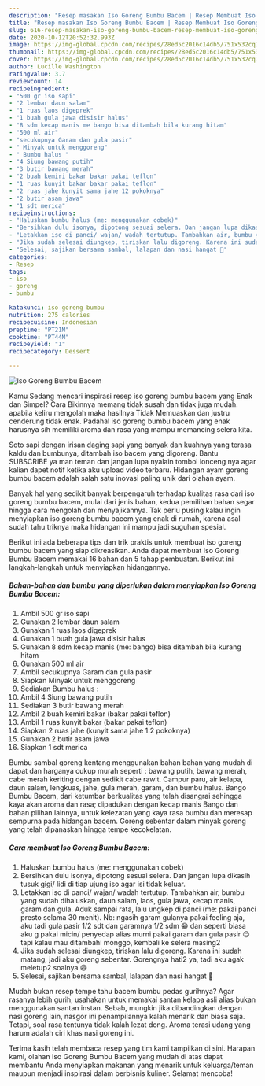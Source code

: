 ```yaml
---
description: "Resep masakan Iso Goreng Bumbu Bacem | Resep Membuat Iso Goreng Bumbu Bacem Yang Menggugah Selera"
title: "Resep masakan Iso Goreng Bumbu Bacem | Resep Membuat Iso Goreng Bumbu Bacem Yang Menggugah Selera"
slug: 616-resep-masakan-iso-goreng-bumbu-bacem-resep-membuat-iso-goreng-bumbu-bacem-yang-menggugah-selera
date: 2020-10-12T20:52:32.993Z
image: https://img-global.cpcdn.com/recipes/28ed5c2016c14db5/751x532cq70/iso-goreng-bumbu-bacem-foto-resep-utama.jpg
thumbnail: https://img-global.cpcdn.com/recipes/28ed5c2016c14db5/751x532cq70/iso-goreng-bumbu-bacem-foto-resep-utama.jpg
cover: https://img-global.cpcdn.com/recipes/28ed5c2016c14db5/751x532cq70/iso-goreng-bumbu-bacem-foto-resep-utama.jpg
author: Lucille Washington
ratingvalue: 3.7
reviewcount: 14
recipeingredient:
- "500 gr iso sapi"
- "2 lembar daun salam"
- "1 ruas laos digeprek"
- "1 buah gula jawa disisir halus"
- "8 sdm kecap manis me bango bisa ditambah bila kurang hitam"
- "500 ml air"
- "secukupnya Garam dan gula pasir"
- " Minyak untuk menggoreng"
- " Bumbu halus "
- "4 Siung bawang putih"
- "3 butir bawang merah"
- "2 buah kemiri bakar bakar pakai teflon"
- "1 ruas kunyit bakar bakar pakai teflon"
- "2 ruas jahe kunyit sama jahe 12 pokoknya"
- "2 butir asam jawa"
- "1 sdt merica"
recipeinstructions:
- "Haluskan bumbu halus (me: menggunakan cobek)"
- "Bersihkan dulu isonya, dipotong sesuai selera. Dan jangan lupa dikasih tusuk gigi/ lidi di tiap ujung iso agar isi tidak keluar."
- "Letakkan iso di panci/ wajan/ wadah tertutup. Tambahkan air, bumbu yang sudah dihaluskan, daun salam, laos, gula jawa, kecap manis, garam dan gula. Aduk sampai rata, lalu ungkep di panci (me: pakai panci presto selama 30 menit). Nb: ngasih garam gulanya pakai feeling aja, aku tadi gula pasir 1/2 sdt dan garamnya 1/2 sdm 😁 dan seperti biasa aku g pakai micin/ penyedap alias murni pakai garam dan gula pasir 😊 tapi kalau mau ditambahi monggo, kembali ke selera masing2"
- "Jika sudah selesai diungkep, tiriskan lalu digoreng. Karena ini sudah matang, jadi aku goreng sebentar. Gorengnya hati2 ya, tadi aku agak meletup2 soalnya 😅"
- "Selesai, sajikan bersama sambal, lalapan dan nasi hangat 🤗"
categories:
- Resep
tags:
- iso
- goreng
- bumbu

katakunci: iso goreng bumbu 
nutrition: 275 calories
recipecuisine: Indonesian
preptime: "PT21M"
cooktime: "PT44M"
recipeyield: "1"
recipecategory: Dessert

---
```



![Iso Goreng Bumbu Bacem](https://img-global.cpcdn.com/recipes/28ed5c2016c14db5/751x532cq70/iso-goreng-bumbu-bacem-foto-resep-utama.jpg)

Kamu Sedang mencari inspirasi resep iso goreng bumbu bacem yang Enak dan Simpel? Cara Bikinnya memang tidak susah dan tidak juga mudah. apabila keliru mengolah maka hasilnya Tidak Memuaskan dan justru cenderung tidak enak. Padahal iso goreng bumbu bacem yang enak harusnya sih memiliki aroma dan rasa yang mampu memancing selera kita.

Soto sapi dengan irisan daging sapi yang banyak dan kuahnya yang terasa kaldu dan bumbunya, ditambah iso bacem yang digoreng. Bantu SUBSCRIBE ya man teman dan jangan lupa nyalain tombol lonceng nya agar kalian dapet notif ketika aku upload video terbaru. Hidangan ayam goreng bumbu bacem adalah salah satu inovasi paling unik dari olahan ayam.

Banyak hal yang sedikit banyak berpengaruh terhadap kualitas rasa dari iso goreng bumbu bacem, mulai dari jenis bahan, kedua pemilihan bahan segar hingga cara mengolah dan menyajikannya. Tak perlu pusing kalau ingin menyiapkan iso goreng bumbu bacem yang enak di rumah, karena asal sudah tahu triknya maka hidangan ini mampu jadi suguhan spesial.


Berikut ini ada beberapa tips dan trik praktis untuk membuat iso goreng bumbu bacem yang siap dikreasikan. Anda dapat membuat Iso Goreng Bumbu Bacem memakai 16 bahan dan 5 tahap pembuatan. Berikut ini langkah-langkah untuk menyiapkan hidangannya.

<!--inarticleads1-->

##### Bahan-bahan dan bumbu yang diperlukan dalam menyiapkan Iso Goreng Bumbu Bacem:

1. Ambil 500 gr iso sapi
1. Gunakan 2 lembar daun salam
1. Gunakan 1 ruas laos digeprek
1. Gunakan 1 buah gula jawa disisir halus
1. Gunakan 8 sdm kecap manis (me: bango) bisa ditambah bila kurang hitam
1. Gunakan 500 ml air
1. Ambil secukupnya Garam dan gula pasir
1. Siapkan  Minyak untuk menggoreng
1. Sediakan  Bumbu halus :
1. Ambil 4 Siung bawang putih
1. Sediakan 3 butir bawang merah
1. Ambil 2 buah kemiri bakar (bakar pakai teflon)
1. Ambil 1 ruas kunyit bakar (bakar pakai teflon)
1. Siapkan 2 ruas jahe (kunyit sama jahe 1:2 pokoknya)
1. Gunakan 2 butir asam jawa
1. Siapkan 1 sdt merica


Bumbu sambal goreng kentang menggunakan bahan bahan yang mudah di dapat dan harganya cukup murah seperti : bawang putih, bawang merah, cabe merah keriting dengan sedikit cabe rawit. Campur paru, air kelapa, daun salam, lengkuas, jahe, gula merah, garam, dan bumbu halus. Bango Bumbu Bacem, dari ketumbar berkualitas yang telah disangrai sehingga kaya akan aroma dan rasa; dipadukan dengan kecap manis Bango dan bahan pilihan lainnya, untuk kelezatan yang kaya rasa bumbu dan meresap sempurna pada hidangan bacem. Goreng sebentar dalam minyak goreng yang telah dipanaskan hingga tempe kecokelatan. 

<!--inarticleads2-->

##### Cara membuat Iso Goreng Bumbu Bacem:

1. Haluskan bumbu halus (me: menggunakan cobek)
1. Bersihkan dulu isonya, dipotong sesuai selera. Dan jangan lupa dikasih tusuk gigi/ lidi di tiap ujung iso agar isi tidak keluar.
1. Letakkan iso di panci/ wajan/ wadah tertutup. Tambahkan air, bumbu yang sudah dihaluskan, daun salam, laos, gula jawa, kecap manis, garam dan gula. Aduk sampai rata, lalu ungkep di panci (me: pakai panci presto selama 30 menit). Nb: ngasih garam gulanya pakai feeling aja, aku tadi gula pasir 1/2 sdt dan garamnya 1/2 sdm 😁 dan seperti biasa aku g pakai micin/ penyedap alias murni pakai garam dan gula pasir 😊 tapi kalau mau ditambahi monggo, kembali ke selera masing2
1. Jika sudah selesai diungkep, tiriskan lalu digoreng. Karena ini sudah matang, jadi aku goreng sebentar. Gorengnya hati2 ya, tadi aku agak meletup2 soalnya 😅
1. Selesai, sajikan bersama sambal, lalapan dan nasi hangat 🤗


Mudah bukan resep tempe tahu bacem bumbu pedas gurihnya? Agar rasanya lebih gurih, usahakan untuk memakai santan kelapa asli alias bukan menggunakan santan instan. Sebab, mungkin jika dibandingkan dengan nasi goreng lain, nasgor ini penampilannya kalah menarik dan biasa saja. Tetapi, soal rasa tentunya tidak kalah lezat dong. Aroma terasi udang yang harum adalah ciri khas nasi goreng ini. 

Terima kasih telah membaca resep yang tim kami tampilkan di sini. Harapan kami, olahan Iso Goreng Bumbu Bacem yang mudah di atas dapat membantu Anda menyiapkan makanan yang menarik untuk keluarga/teman maupun menjadi inspirasi dalam berbisnis kuliner. Selamat mencoba!
